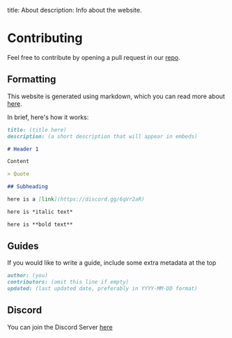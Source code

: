 title: About
description: Info about the website.

# Contributing

Feel free to contribute by opening a pull request in our [repo](https://github.com/rippedpiracy/rippedpiracy.github.io).

## Formatting

This website is generated using markdown, which you can read more about [here](https://www.markdowntutorial.com/).

In brief, here's how it works:

```md
title: (title here)
description: (a short description that will appear in embeds)

# Header 1

Content

> Quote

## Subheading

here is a [link](https://discord.gg/6qVr2aR)

here is *italic text*

here is **bold text**
```

## Guides

If you would like to write a guide, include some extra metadata at the top

```md
author: (you)
contributors: (omit this line if empty)
updated: (last updated date, preferably in YYYY-MM-DD format)
```

## Discord

You can join the Discord Server [here](https://discord.gg/6qVr2aR)
